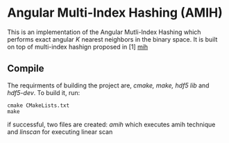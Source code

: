 # Angular Multi-Index Hashing (AMIH)
This is an implementation of the Angular Mutli-Index Hashing which performs exact angular *K* nearest neighbors in the binary space. It is built on top of multi-index hashign proposed in [1] [mih](https://www.google.com)
## Compile
The requirments of building the project are, *cmake, make, hdf5 lib* and *hdf5-dev*. To build it, run:

```
cmake CMakeLists.txt
make
```
if successful, two files are created: *amih* which executes amih technique and *linscan* for executing linear scan 
